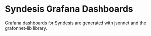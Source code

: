 # Syndesis Grafana Dashboards

Grafana dashboards for Syndesis are generated with jsonnet and the grafonnet-lib library.
